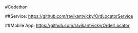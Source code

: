 #Codethon

##Service:
https://github.com/ravikantvicky/OrdLocatorService

##Mobile App:
https://github.com/ravikantvicky/OrderLocator
